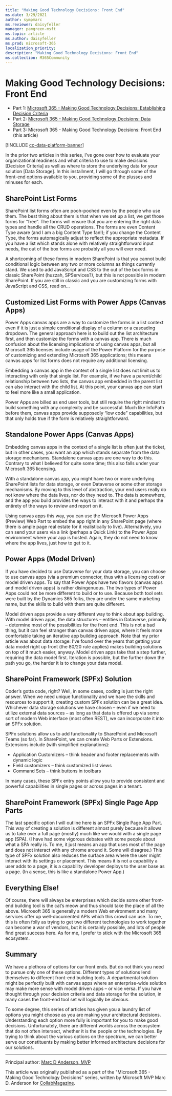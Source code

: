 ```yaml
---
title: "Making Good Technology Decisions: Front End"
ms.date: 3/29/2021
author: sympmarc
ms.reviewer: daisyfeller
manager: pamgreen-msft
ms.topic: article
ms.author: daisyfeller
ms.prod: microsoft-365
localization_priority: 
description: "Making Good Technology Decisions: Front End"
ms.collection: M365Community
---
```


# Making Good Technology Decisions: Front End

* Part 1: [Microsoft 365 - Making Good Technology Decisions: Establishing Decision Criteria](making-good-technology-decisions--establishing-decision-criteria.md)
* Part 2: [Microsoft 365 - Making Good Technology Decisions: Data Storage](making-good-technology-decisions--data-storage.md)
* Part 3: Microsoft 365 - Making Good Technology Decisions: Front End (this article)

[!INCLUDE [cc-data-platform-banner](includes/cc-data-platform-banner.md)]

In the prior two articles in this series, I’ve gone over how to evaluate your organizational readiness and what criteria to use to make decisions [Decision Criteria] as well as where to store the underlying data for your solution [Data Storage]. In this installment, I will go through some of the front-end options available to you, providing some of the plusses and minuses for each.

## SharePoint List Forms

SharePoint list forms often are pooh-poohed even by the people who use them. The best thing about them is that when we set up a list, we get those forms for “free”. The forms will ensure that you are entering the right data types and handle all the CRUD operations. The forms are even Content Type aware (and I am a big Content Type fan!); if you change the Content Type, the forms automagically adjust to reflect the appropriate metadata. If you have a list which stands alone with relatively straightforward input needs, the out of the box forms are probably all you will ever need.

A shortcoming of these forms in modern SharePoint is that you cannot build conditional logic between any two or more columns as things currently stand. We used to add JavaScript and CSS to the out of the box forms in classic SharePoint (huzzah, SPServices?), but this is not possible in modern SharePoint. If you are still in classic and you are customizing forms with JavaScript and CSS, read on…

## Customized List Forms with Power Apps (Canvas Apps)

Power Apps canvas apps are a way to customize the forms in a list context even if it is just a simple conditional display of a column or a cascading dropdown. The general approach here is to build out the list architecture first, and then customize the forms with a canvas app. There is much confusion about the licensing implications of using canvas apps, but all Microsoft 365 licenses include usage of the Power Platform for the purpose of customizing and extending Microsoft 365 applications; this means canvas apps for list forms does not require any additional licensing.

Embedding a canvas app in the context of a single list does not limit us to interacting with only that single list. For example, if we have a parent/child relationship between two lists, the canvas app embedded in the parent list can also interact with the child list. At this point, your canvas app can start to feel more like a small application.

Power Apps are billed as end user tools, but still require the right mindset to build something with any complexity and be successful. Much like InfoPath before them, canvas apps provide supposedly “low code” capabilities, but that only holds true if the form is relatively straightforward.

## Standalone Power Apps (Canvas Apps)

Embedding canvas apps in the context of a single list is often just the ticket, but in other cases, you want an app which stands separate from the data storage mechanisms. Standalone canvas apps are one way to do this. Contrary to what I believed for quite some time; this also falls under your Microsoft 365 licensing.

With a standalone canvas app, you might have two or more underlying SharePoint lists for data storage, or even Dataverse or some other storage mechanisms. By moving to this level of abstraction, your end users really do not know where the data lives, nor do they need to. The data is somewhere, and the app you build provides the ways to interact with it and perhaps the entirety of the ways to review and report on it.

Using canvas apps this way, you can use the Microsoft Power Apps (Preview) Web Part to embed the app right in any SharePoint page (where there is ample page real estate for it realistically to live). Alternatively, you can send your users via a link (perhaps a Quick Link) to the Power Apps environment where your app is hosted. Again, they do not need to know where the app lives, just how to get to it.

## Power Apps (Model Driven)

If you have decided to use Dataverse for your data storage, you can choose to use canvas apps (via a premium connector, thus with a licensing cost) or model driven apps. To say that Power Apps have two flavors (canvas apps and model driven apps) is rather disingenuous. The two types of Power Apps could not be more different to build or to use. Because both tool sets were built by the Dynamics 365 folks, they are under the same marketing name, but the skills to build with them are quite different.

Model driven apps provide a very different way to think about app building. With model driven apps, the data structures – entities in Dataverse, primarily – determine most of the possibilities for the front end. This is not a bad thing, but it can feel stranger than canvas driven apps, where it feels more comfortable taking an iterative app building approach. Note that my prior article was about data storage: I’ve found over the years that getting your data model right up front (the 80/20 rule applies) makes building solutions on top of it much easier, anyway. Model driven apps take that a step further, requiring the data model first. Iteration is possible, but the further down the path you go, the harder it is to change your data model.

## SharePoint Framework (SPFx) Solution

Coder’s gotta code, right? Well, in some cases, coding is just the right answer. When we need unique functionality and we have the skills and resources to support it, creating custom SPFx solution can be a great idea. Whichever data storage solutions we have chosen – even if we need to utilize external data sources – as long as that data is offered up via some sort of modern Web interface (most often REST), we can incorporate it into an SPFx solution.

SPFx solutions allow us to add functionality to SharePoint and Microsoft Teams (so far). In SharePoint, we can create Web Parts or Extensions. Extensions include (with simplified explanations):

* Application Customizers – think header and footer replacements with dynamic logic
* Field customizers – think customized list views
* Command Sets – think buttons in toolbars

In many cases, these SPFx entry points allow you to provide consistent and powerful capabilities in single pages or across pages in a tenant.

## SharePoint Framework (SPFx) Single Page App Parts

The last specific option I will outline here is an SPFx Single Page App Part. This way of creating a solution is different almost purely because it allows us to take over a full page (mostly) much like we would with a single page app (SPA). (I have had some vigorous debates with some people about what a SPA really is. To me, it just means an app that uses most of the page and does not interact with any chrome around it. Some will disagree.) This type of SPFx solution also reduces the surface area where the user might interact with its settings or placement. This means it is not a capability a user adds to a page, it is a capability developer deploys to the user base as a page. (In a sense, this is like a standalone Power App.)

## Everything Else!

Of course, there will always be enterprises which decide some other front-end building tool is the cat’s meow and thus should take the place of all the above. Microsoft 365 is generally a modern Web environment and many services offer up well-documented APIs which this crowd can use. To me, this is often folly as trying to get two different technologies to work together can become a war of vendors, but it is certainly possible, and lots of people find great success here. As for me, I prefer to stick with the Microsoft 365 ecosystem.

## Summary

We have a plethora of options for our front ends. But do not think you need to pursue only one of these options. Different types of solutions lend themselves to different front-end building tools. A departmental solution might be perfectly built with canvas apps where an enterprise-wide solution may make more sense with model driven apps – or vice versa. If you have thought through your decision criteria and data storage for the solution, in many cases the front-end tool set will logically be obvious.

To some degree, this series of articles has given you a laundry list of options you might choose as you are making your architectural decisions. Understanding each option more fully is important for you to make good decisions. Unfortunately, there are different worlds across the ecosystem that do not often intersect, whether it is the people or the technologies. By trying to think about the various options on the spectrum, we can better serve our constituents by making better informed architecture decisions for our solutions.

---

Principal author: [Marc D Anderson, MVP](https://www.linkedin.com/in/marcanderson)

This article was originally published as a part of the "Microsoft 365 - Making Good Technology Decisions" series, written by Microsoft MVP Marc D. Anderson for [CollabMagazine](https://www.collabmagazine.com/).

---
